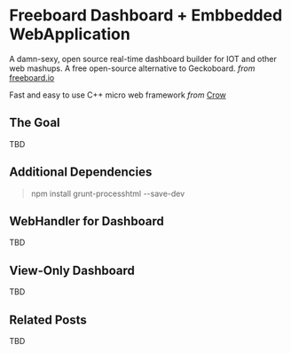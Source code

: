 # Freeboard Dashboard + Embbedded WebApplication

A damn-sexy, open source real-time dashboard builder for IOT and other web mashups. A free open-source alternative to Geckoboard. _from_ [freeboard.io](http://freeboard.io) 

Fast and easy to use C++ micro web framework  _from_ [Crow](https://github.com/ipkn/crow)

## The Goal

TBD

## Additional Dependencies

> npm install grunt-processhtml --save-dev

## WebHandler for Dashboard

TBD

## View-Only Dashboard

TBD

## Related Posts

TBD
